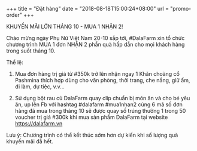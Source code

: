 +++
title = "Đặt hàng"
date = "2018-08-18T15:00:24+08:00"
url = "promo-order"
+++

KHUYẾN MÃI LỚN THÁNG 10 - MUA 1 NHẬN 2!

Chào mừng ngày Phụ Nữ Việt Nam 20-10 sắp tới, #DalaFarm xin tổ chức chương trình MUA 1 đơn NHẬN 2 phần quà hấp dẫn cho mọi khách hàng trong suốt tháng 10.

Thể lệ:

1. Mua đơn hàng trị giá từ #350k trở lên nhận ngay 1 Khăn choàng cổ Pashmina thích hợp dùng cho văn phòng, thời trang, che nắng, giữ ấm, đi làm, dự tiệc, v.v...

2. Sử dụng bột rau củ DalaFarm quay clip chuẩn bị món ăn và cho bé yêu ăn, up lên Fb với hashtag #dalafarm #mua1nhan2 cùng 6 mã số đơn hàng đã mua trong tháng 10 sẽ được quay số trúng thưởng 1 trong 50 voucher trị giá #300k khi mua sản phẩm DalaFarm tại website https://dalafarm.vn

Lưu ý: Chương trình có thể kết thúc sớm hơn dự kiến khi số lượng quà khuyến mãi đã hết.
